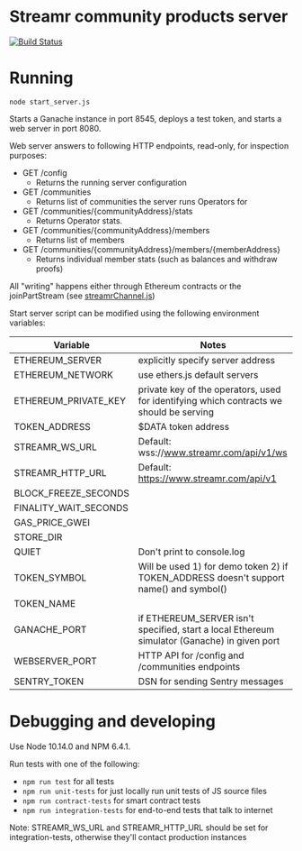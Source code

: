 # Streamr community products server

[![Build Status](https://travis-ci.com/streamr-dev/streamr-community-products.svg?token=9unddqKugX2cPcyhtVxp&branch=master)](https://travis-ci.com/streamr-dev/streamr-community-products)

# Running

`node start_server.js`

Starts a Ganache instance in port 8545, deploys a test token, and starts a web server in port 8080.

Web server answers to following HTTP endpoints, read-only, for inspection purposes:

* GET /config
  * Returns the running server configuration
* GET /communities
  * Returns list of communities the server runs Operators for
* GET /communities/{communityAddress}/stats
  * Returns Operator stats.
* GET /communities/{communityAddress}/members
  * Returns list of members
* GET /communities/{communityAddress}/members/{memberAddress}
  * Returns individual member stats (such as balances and withdraw proofs)

All "writing" happens either through Ethereum contracts or the joinPartStream (see [streamrChannel.js](src/streamrChannel.js))

Start server script can be modified using the following environment variables:

| Variable | Notes |
| --- | --- |
|  ETHEREUM_SERVER | explicitly specify server address |
|  ETHEREUM_NETWORK | use ethers.js default servers |
|  ETHEREUM_PRIVATE_KEY | private key of the operators, used for identifying which contracts we should be serving |
|  TOKEN_ADDRESS | $DATA token address |
|  STREAMR_WS_URL | Default: wss://www.streamr.com/api/v1/ws |
|  STREAMR_HTTP_URL | Default: https://www.streamr.com/api/v1 |
|  BLOCK_FREEZE_SECONDS |  |
|  FINALITY_WAIT_SECONDS |  |
|  GAS_PRICE_GWEI |  |
|  STORE_DIR |  |
|  QUIET | Don't print to console.log |
|  TOKEN_SYMBOL | Will be used 1) for demo token 2) if TOKEN_ADDRESS doesn't support name() and symbol() |
|  TOKEN_NAME |  |
|  GANACHE_PORT | if ETHEREUM_SERVER isn't specified, start a local Ethereum simulator (Ganache) in given port |
|  WEBSERVER_PORT | HTTP API for /config and /communities endpoints |
|  SENTRY_TOKEN | DSN for sending Sentry messages |

# Debugging and developing

Use Node 10.14.0 and NPM 6.4.1.

Run tests with one of the following:
* `npm run test` for all tests
* `npm run unit-tests` for just locally run unit tests of JS source files
* `npm run contract-tests` for smart contract tests
* `npm run integration-tests` for end-to-end tests that talk to internet

Note: STREAMR_WS_URL and STREAMR_HTTP_URL should be set for integration-tests, otherwise they'll contact production instances
